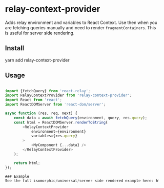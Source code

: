 # relay-context-provider
Adds relay environment and variables to React Context. Use then when you are fetching queries manually and need to render `fragmentContainers`. This is useful for server side rendering. 

## Install
yarn add relay-context-provider

## Usage
```js

import {fetchQuery} from 'react-relay';
import RelayContextProvider from 'relay-context-provider';
import React from 'react';
import ReactDOMServer from 'react-dom/server';

async function (res, req, next) {
    const data = await fetchQuery(environment, query, res.query);
    const html = ReactDOMServer.renderToString(
        <RelayContextProvider
            environment={environment}
            variables={res.query}
        >
            <MyComponent {...data} />
        </RelayContextProvider>
    );

    return html;
});

### Example
See the full isomorphic/universal/server side rendered example here: https://github.com/robrichard/relay-modern-isomorphic-example
